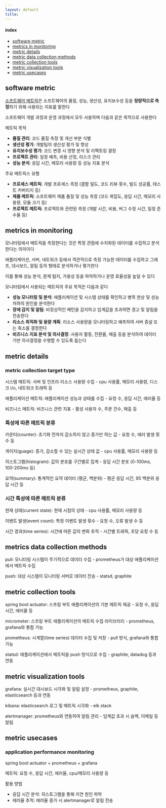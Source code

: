 ```yaml
---
layout: default
title:
---
```


#### index
- [software metric](#software-metric)
- [metrics in monitoring](#metrics-in-monitoring)
- [metric details](#metric-details)
- [metric data collection methods](#metrics-data-collection-methods)
- [metric collection tools](#metric-collection-tools)
- [metric visualization tools](#metric-visualization-tools)
- [metric usecases](#metric-usecases)


## software metric

[소프트웨어 메트릭](https://en.wikipedia.org/wiki/Software_metric)은 소프트웨어의 품질, 성능, 생산성, 유지보수성 등을 **정량적으로 측정**하기 위해 사용되는 지표를 말한다

소프트웨어 개발 과정과 운영 과정에서 모두 사용하며 다음과 같은 목적으로 사용한다

메트릭 목적
- **품질 관리**: 코드 품질 측정 및 개선 부분 식별
- **생산성 평가**: 개발팀의 생산성 평가 및 향상
- **유지보수성 평가**: 코드 변경 시 영향 분석 및 리팩토링 결정
- **프로젝트 관리**: 일정 예측, 비용 산정, 리스크 관리
- **성능 분석**: 응답 시간, 메모리 사용량 등 성능 지표 분석

주요 메트릭스 유형
- **프로세스 메트릭**: 개발 프로세스 측정 (결함 밀도, 코드 리뷰 횟수, 빌드 성공률, 테스트 커버리지 등)
- **제품 메트릭**: 소프트웨어 제품 품질 및 성능 측정 (코드 복잡도, 응답 시간, 메모리 사용량, 모듈 크기 등)
- **프로젝트 메트릭**: 프로젝트와 관련된 측정 (개발 시간, 비용, 버그 수정 시간, 일정 준수율 등)


## metrics in monitoring

모니터링에서 메트릭을 측정한다는 것은 특정 관점에 수치화된 데이터를 수집하고 분석한다는 의미이다

애플리케이션, 서버, 네트워크 등에서 객관적으로 측정 가능한 데이터를 수집하고 그래프, 대시보드, 알림 등의 형태로 분석하거나 평가한다

이를 통해 성능 분석, 문제 탐지, 가용성 등을 파악하거나 운영 효율성을 높일 수 있다

모니터링에서 사용되는 메트릭의 주요 목적은 다음과 같다
- **성능 모니터링 및 분석**: 애플리케이션 및 시스템 상태를 확인하고 병목 현상 및 성능 저하의 원인을 분석한다 
- **장애 감지 및 알림**: 비정상적인 패턴을 감지하고 임계값을 초과하면 경고 및 알림을 전송한다
- **리소스 최적화 및 용량 계획**: 리소스 사용량을 모니터링하고 예측하여 서버 증설 또는 축소를 결정한다
- **비즈니스 지표 분석 및 의사결정**: 사용자 활동, 전환율, 매출 등을 분석하여 데이터 기반 의사결정을 수행할 수 있도록 돕는다


## metric details

### metric collection target type

시스템 메트릭: 서버 및 인프라 리소스 사용량 수집 - cpu 사용률, 메모리 사용량, 디스크 i/o, 네트워크 트래픽 등

애플리케이션 메트릭: 애플리케이션 성능과 상태를 수집 - 요청 수, 응답 시간, 에러율 등

비즈니스 메트릭: 비즈니스 관련 지표 - 활성 사용자 수, 주문 건수, 매출 등

### 특성에 따른 메트릭 분류

카운터(counter): 초기화 전까지 감소하지 않고 증가만 하는 값 - 요청 수, 에러 발생 횟수 등

게이지(guage): 증가, 감소할 수 있는 실시간 상태 값 - cpu 사용률, 메모리 사용량 등

히스토그램(histogram): 값의 분포를 구간별로 집계 - 응답 시간 분포 (0-100ms, 100-200ms 등)

요약(summary): 통계적인 요약 데이터 (평균, 백분위) - 평균 응답 시간, 95 백분위 응답 시간 등

### 시간 특성에 따른 메트릭 분류

현재 상태(current state): 현재 시점의 상태 - cpu 사용률, 메모리 사용량 등

이벤트 발생(event count): 특정 이벤트 발생 횟수 - 요청 수, 오류 발생 수 등

시간 경과(time series): 시간에 따른 값의 변화 추적 - 시간별 트래픽, 초당 요청 수 등


## metrics data collection methods

pull: 모니터링 시스템이 주기적으로 데이터 수집 - prometheus가 대상 애플리케이션에서 메트릭 수집

push: 대상 시스템이 모니터링 서버로 데이터 전송 - statsd, graphite


## metric collection tools

spring boot actuator: 스프링 부트 애플리케이션의 기본 메트릭 제공 - 요청 수, 응답 시간, 에러율 등

micrometer: 스프링 부트 애플리케이션의 메트릭 수집 라이브러리 - prometheus, grafana와 통합 가능

prometheus: 시계열(time series) 데이터 수집 및 저장 - pull 방식, grafana와 통합 가능

statsd: 애플리케이션에서 메트릭을 push 방식으로 수집 - graphite, datadog 등과 연동


## metric visualization tools

grafana: 실시간 대시보드 시각화 및 알림 설정 - prometheus, graphite, elasticsearch 등과 연동

kibana: elasticsearch 로그 및 메트릭 시각화 - elk stack

alertmanager: prometheus와 연동하여 알림 관리 - 임계값 초과 시 슬랙, 이메일 등 알림


## metric usecases

### application performance monitoring

spring boot actuator + prometheus + grafana

메트릭: 요청 수, 응답 시간, 에러율, cpu/메모리 사용량 등

활용 방법
- 응답 시간 분석: 히스토그램을 통해 지연 원인 파악
- 에러율 추적: 에러율 증가 시 alertmanager로 알림 전송

















